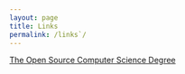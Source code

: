 ```yaml
---
layout: page
title: Links
permalink: /links`/
---
```


[The Open Source Computer Science Degree](https://github.com/ForrestKnight/open-source-cs)
